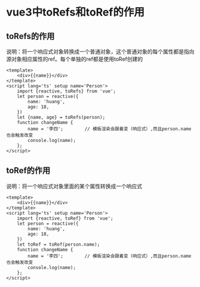 # vue3中toRefs和toRef的作用
## toRefs的作用
说明：将一个响应式对象转换成一个普通对象，这个普通对象的每个属性都是指向源对象相应属性的ref。每个单独的ref都是使用toRef创建的  
```
<template>
    <div>{{name}}</div>     
</template>
<script lang='ts' setup name='Person'>
    import {reactive, toRefs} from 'vue';
    let person = reactive({
        name: 'huang',
        age: 18,
    })
    let {name, age} = toRefs(person);
    function changeName {
        name = '李四';        // 模板渲染会跟着变（响应式）,而且person.name也会触发改变
        console.log(name);
    };
</script>
```

## toRef的作用
说明：将一个响应式对象里面的某个属性转换成一个响应式  
```
<template>
    <div>{{name}}</div>     
</template>
<script lang='ts' setup name='Person'>
    import {reactive, toRef} from 'vue';
    let person = reactive({
        name: 'huang',
        age: 18,
    })
    let toRef = toRef(person.name);
    function changeName {
        name = '李四';        // 模板渲染会跟着变（响应式）,而且person.name也会触发改变
        console.log(name);
    };
</script>
```